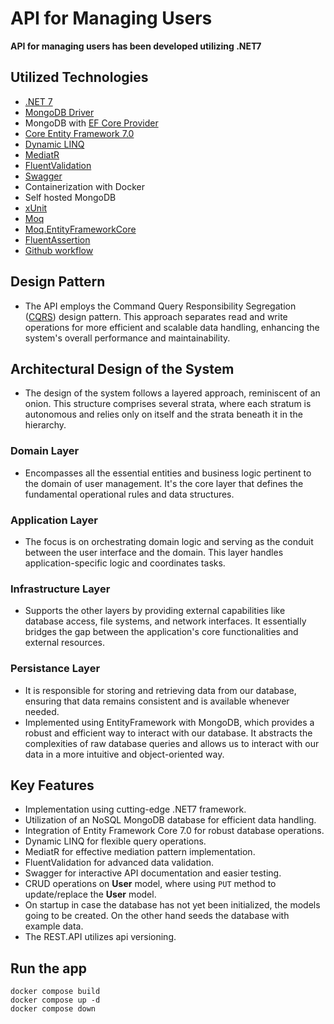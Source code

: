 # API for Managing Users

**API for managing users has been developed utilizing .NET7**

## Utilized Technologies

- [.NET 7](https://dotnet.microsoft.com/en-us/download/dotnet/7.0)
- [MongoDB Driver](https://github.com/mongodb/mongo-csharp-driver)
- MongoDB with [EF Core Provider](https://github.com/mongodb/mongo-efcore-provider)
- [Core Entity Framework 7.0](https://github.com/dotnet/efcore)
- [Dynamic LINQ](https://github.com/zzzprojects/System.Linq.Dynamic.Core)
- [MediatR](https://github.com/jbogard/MediatR)
- [FluentValidation](https://github.com/FluentValidation/FluentValidation)
- [Swagger](https://github.com/domaindrivendev/Swashbuckle.AspNetCore)
- Containerization with Docker
- Self hosted MongoDB
- [xUnit](https://github.com/xunit/xunit)
- [Moq](https://github.com/devlooped/moq)
- [Moq.EntityFrameworkCore](https://github.com/MichalJankowskii/Moq.EntityFrameworkCore)
- [FluentAssertion](https://github.com/fluentassertions/fluentassertions)
- [Github workflow](https://resources.github.com/ci-cd/)

## Design Pattern

- The API employs the Command Query Responsibility Segregation ([CQRS](https://learn.microsoft.com/en-us/azure/architecture/patterns/cqrs)) design pattern. This approach separates read and write operations for more efficient and scalable data handling, enhancing the system's overall performance and maintainability.

## Architectural Design of the System

- The design of the system follows a layered approach, reminiscent of an onion. This structure comprises several strata, where each stratum is autonomous and relies only on itself and the strata beneath it in the hierarchy.

### Domain Layer

- Encompasses all the essential entities and business logic pertinent to the domain of user management. It's the core layer that defines the fundamental operational rules and data structures.

### Application Layer

- The focus is on orchestrating domain logic and serving as the conduit between the user interface and the domain. This layer handles application-specific logic and coordinates tasks.

### Infrastructure Layer

- Supports the other layers by providing external capabilities like database access, file systems, and network interfaces. It essentially bridges the gap between the application's core functionalities and external resources.

### Persistance Layer
- It is responsible for storing and retrieving data from our database, ensuring that data remains consistent and is available whenever needed.
- Implemented using EntityFramework with MongoDB, which provides a robust and efficient way to interact with our database. It abstracts the complexities of raw database queries and allows us to interact with our data in a more intuitive and object-oriented way.

## Key Features

- Implementation using cutting-edge .NET7 framework.
- Utilization of an NoSQL MongoDB database for efficient data handling.
- Integration of Entity Framework Core 7.0 for robust database operations.
- Dynamic LINQ for flexible query operations.
- MediatR for effective mediation pattern implementation.
- FluentValidation for advanced data validation.
- Swagger for interactive API documentation and easier testing.
- CRUD operations on **User** model, where using `PUT` method to update/replace the **User** model.
- On startup in case the database has not yet been initialized, the models going to be created. On the other hand seeds the database with example data.
- The REST.API utilizes api versioning.

## Run the app
```
docker compose build
docker compose up -d
docker compose down
```